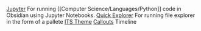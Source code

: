 [Jupyter](https://github.com/tillahoffmann/obsidian-jupyter) For running [[Computer Science/Languages/Python]] code in Obsidian using Jupyter Notebooks.
[Quick Explorer](https://github.com/pjeby/quick-explorer) For running file explorer in the form of a pallete
[ITS Theme](https://github.com/SlRvb/Obsidian--ITS-Theme)
[Callouts](https://github.com/SlRvb/Obsidian--ITS-Theme/blob/main/Guide/Callouts.md#infoboxes)
Timeline
